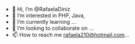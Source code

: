- 👋 Hi, I’m @RafaelaDiniz
- 👀 I’m interested in PHP, Java, 
- 🌱 I’m currently learning ...
- 💞️ I’m looking to collaborate on ...
- 📫 How to reach me rafaela210@hotmail.com...

<!---
RafaelaDiniz/RafaelaDiniz is a ✨ special ✨ repository because its `README.md` (this file) appears on your GitHub profile.
You can click the Preview link to take a look at your changes.
--->
